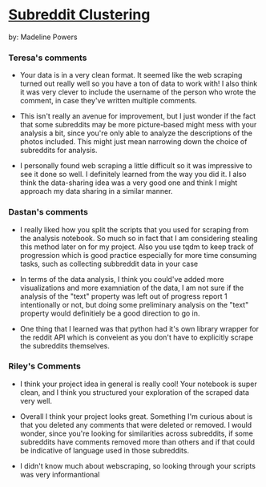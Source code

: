 # [Subreddit Clustering](https://github.com/Data-Science-for-Linguists-2024/subreddit-clustering)
by: Madeline Powers

### Teresa's comments

- Your data is in a very clean format. It seemed like the web scraping turned out really well so you have a ton of data to work with! I also think it was very clever to include the username of the person who wrote the comment, in case they've written multiple comments.

- This isn't really an avenue for improvement, but I just wonder if the fact that some subreddits may be more picture-based might mess with your analysis a bit, since you're only able to analyze the descriptions of the photos included. This might just mean narrowing down the choice of subreddits for analysis.

- I personally found web scraping a little difficult so it was impressive to see it done so well. I definitely learned from the way you did it. I also think the data-sharing idea was a very good one and think I might approach my data sharing in a similar manner.

### Dastan's comments

- I really liked how you split the scripts that you used for scraping from the analysis notebook. So much so in fact that I am considering stealing this method later on for my project. Also you use tqdm to keep track of progression which is good practice especially for more time consuming tasks, such as collecting subbreddit data in your case

- In terms of the data analysis, I think you could've added more visualizations and more examniation of the data, I am not sure if the analysis of the "text" property was left out of progress report 1 intentionally or not, but doing some preliminary analysis on the "text" property would definitiely be a good direction to go in.

- One thing that I learned was that python had it's own library wrapper for the reddit API which is conveient as you don't have to explicitly scrape the subreddits themselves.

### Riley's Comments

- I think your project idea in general is really cool! Your notebook is super clean, and I think you structured your exploration of the scraped data very well.

- Overall I think your project looks great. Something I'm curious about is that you deleted any comments that were deleted or removed. I would wonder, since you're looking for similarities across subreddits, if some subreddits have comments removed more than others and if that could be indicative of language used in those subreddits.

- I didn't know much about webscraping, so looking through your scripts was very informantional
